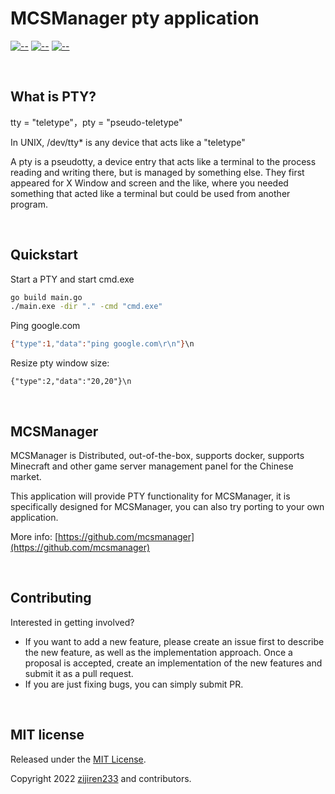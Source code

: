 # MCSManager pty application 


[![--](https://img.shields.io/badge/Go_Version-1.18.3-green.svg)](https://github.com/MCSManager)
[![--](https://img.shields.io/badge/Support-Windows/Linux-yellow.svg)](https://github.com/MCSManager)
[![--](https://img.shields.io/badge/License-MIT-red.svg)](https://github.com/MCSManager)

<br />

What is PTY?
------
tty = "teletype"，pty = "pseudo-teletype"

In UNIX, /dev/tty* is any device that acts like a "teletype"

A pty is a pseudotty, a device entry that acts like a terminal to the process reading and writing there, 
but is managed by something else. 
They first appeared for X Window and screen and the like,
where you needed something that acted like a terminal but could be used from another program.

<br />


Quickstart
-----

Start a PTY and start cmd.exe

```bash
go build main.go
./main.exe -dir "." -cmd "cmd.exe"
```

Ping google.com

```bash
{"type":1,"data":"ping google.com\r\n"}\n
```

Resize pty window size:

```
{"type":2,"data":"20,20"}\n
```

<br />

MCSManager
------
MCSManager is Distributed, out-of-the-box, supports docker, 
supports Minecraft and other game server management panel for the Chinese market.

This application will provide PTY functionality for MCSManager,
it is specifically designed for MCSManager, 
you can also try porting to your own application.

More info: [https://github.com/mcsmanager](https://github.com/mcsmanager)

<br />

Contributing
------
Interested in getting involved? 

- If you want to add a new feature, please create an issue first to describe the new feature, as well as the implementation approach. Once a proposal is accepted, create an implementation of the new features and submit it as a pull request.
- If you are just fixing bugs, you can simply submit PR.

<br />


MIT license
------

Released under the [MIT License](https://opensource.org/licenses/MIT).

Copyright 2022 [zijiren233](https://github.com/zijiren233) and contributors.

